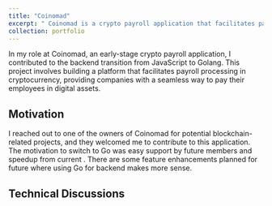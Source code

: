 ```yaml
---
title: "Coinomad"
excerpt: " Coinomad is a crypto payroll application that facilitates payroll processing in cryptocurrency, enabling companies to pay employees in digital assets. The backend was transitioned from JavaScript to Golang to improve performance, scalability, and support for future blockchain integrations.<br/><img src='/images/PP2.png'>"
collection: portfolio
---
```


In my role at Coinomad, an early-stage crypto payroll application, I contributed to the backend transition from JavaScript to Golang. This project involves building a platform that facilitates payroll processing in cryptocurrency, providing companies with a seamless way to pay their employees in digital assets. 

## Motivation

 I reached out to one of the owners of Coinomad for potential blockchain-related projects, and they welcomed me to contribute to this application. The motivation to switch to Go was easy support by future members and speedup from current . There are some feature enhancements planned for future where using Go for backend makes more sense.

## Technical Discussions


<!--## My learnings-->

